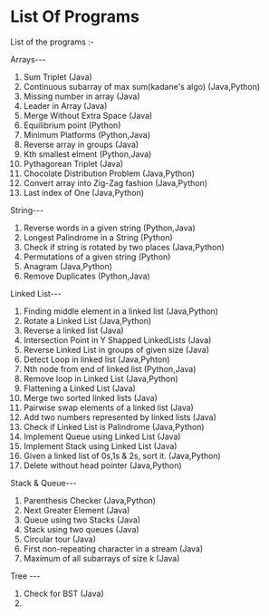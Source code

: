 # List Of Programs
List of the programs :-

Arrays---

1) Sum Triplet (Java)
2) Continuous subarray of max sum(kadane's algo) (Java,Python)
3) Missing number in array (Java)
4) Leader in Array (Java)
5) Merge Without Extra Space (Java)
6) Equilibrium point (Python)
7) Minimum Platforms (Python,Java)
8) Reverse array in groups (Java)
9) Kth smallest elment (Python,Java)
10) Pythagorean Triplet (Java)
11) Chocolate Distribution Problem (Java,Python)
12) Convert array into Zig-Zag fashion (Java,Python)
13) Last index of One (Java,Python)

String---

1) Reverse words in a given string (Python,Java)
2) Longest Palindrome in a String (Python)
3) Check if string is rotated by two places (Java,Python)
4) Permutations of a given string (Python)
5) Anagram (Java,Python)
6) Remove Duplicates (Python,Java)

Linked List---

1) Finding middle element in a linked list (Java,Python)
2) Rotate a Linked List (Java,Python)
3) Reverse a linked list (Java)
4) Intersection Point in Y Shapped LinkedLists (Java)
5) Reverse Linked List in groups of given size (Java)
6) Detect Loop in linked list (Java,Pyhton)
7) Nth node from end of linked list (Python,Java)
8) Remove loop in Linked List (Java,Python)
9) Flattening a Linked List (Java)
10) Merge two sorted linked lists (Java)
11) Pairwise swap elements of a linked list (Java)
12) Add two numbers represented by linked lists (Java)
13) Check if Linked List is Palindrome (Java,Python)
14) Implement Queue using Linked List (Java)
15) Implement Stack using Linked List (Java)
16) Given a linked list of 0s,1s & 2s, sort it. (Java,Python)
17) Delete without head pointer (Java,Python)


Stack & Queue---

1) Parenthesis Checker (Java,Python)
2) Next Greater Element (Java)
3) Queue using two Stacks (Java)
4) Stack using two queues (Java)
5) Circular tour (Java)
6) First non-repeating character in a stream (Java)
7) Maximum of all subarrays of size k (Java)

Tree ---

1) Check for BST (Java)
2) 


